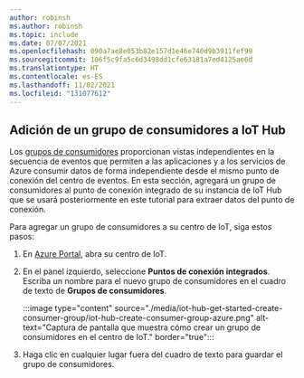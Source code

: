 ```yaml
---
author: robinsh
ms.author: robinsh
ms.topic: include
ms.date: 07/07/2021
ms.openlocfilehash: 090a7ae8e053b82e157d1e46e740d9b3911fef99
ms.sourcegitcommit: 106f5c9fa5c6d3498dd1cfe63181a7ed4125ae6d
ms.translationtype: HT
ms.contentlocale: es-ES
ms.lasthandoff: 11/02/2021
ms.locfileid: "131077612"
---
```

## <a name="add-a-consumer-group-to-your-iot-hub"></a>Adición de un grupo de consumidores a IoT Hub

Los [grupos de consumidores](../articles/event-hubs/event-hubs-features.md#event-consumers) proporcionan vistas independientes en la secuencia de eventos que permiten a las aplicaciones y a los servicios de Azure consumir datos de forma independiente desde el mismo punto de conexión del centro de eventos. En esta sección, agregará un grupo de consumidores al punto de conexión integrado de su instancia de IoT Hub que se usará posteriormente en este tutorial para extraer datos del punto de conexión.

Para agregar un grupo de consumidores a su centro de IoT, siga estos pasos:

1. En [Azure Portal](https://portal.azure.com/), abra su centro de IoT.

1. En el panel izquierdo, seleccione **Puntos de conexión integrados**. Escriba un nombre para el nuevo grupo de consumidores en el cuadro de texto de **Grupos de consumidores**.

   :::image type="content" source="./media/iot-hub-get-started-create-consumer-group/iot-hub-create-consumer-group-azure.png" alt-text="Captura de pantalla que muestra cómo crear un grupo de consumidores en el centro de IoT." border="true":::

1. Haga clic en cualquier lugar fuera del cuadro de texto para guardar el grupo de consumidores.